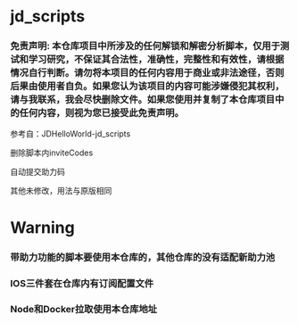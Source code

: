 # jd_scripts
### 免责声明: 本仓库项目中所涉及的任何解锁和解密分析脚本，仅用于测试和学习研究，不保证其合法性，准确性，完整性和有效性，请根据情况自行判断。请勿将本项目的任何内容用于商业或非法途径，否则后果由使用者自负。如果您认为该项目的内容可能涉嫌侵犯其权利，请与我联系，我会尽快删除文件。如果您使用并复制了本仓库项目中的任何内容，则视为您已接受此免责声明。


参考自：JDHelloWorld-jd_scripts


删除脚本内inviteCodes


自动提交助力码


其他未修改，用法与原版相同


# Warning
### 带助力功能的脚本要使用本仓库的，其他仓库的没有适配新助力池
### IOS三件套在仓库内有订阅配置文件
### Node和Docker拉取使用本仓库地址
